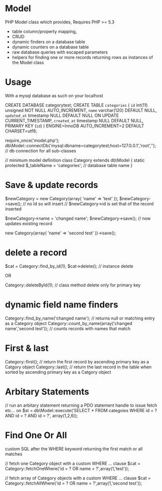 Model
=====

PHP Model class which provides, Requires PHP >= 5.3

* table column/property mapping,
* CRUD
* dynamic finders on a database table
* dynamic counters on a database table
* raw database queries with escaped parameters
* helpers for finding one or more records returning rows as instances of the Model class

Usage
=====

With a mysql database as such on your localhost

  CREATE DATABASE categorytest;
  CREATE TABLE `categories` (
    `id` int(11) unsigned NOT NULL AUTO_INCREMENT,
    `name` varchar(120) DEFAULT NULL,
    `updated_at` timestamp NULL DEFAULT NULL ON UPDATE CURRENT_TIMESTAMP,
    `created_at` timestamp NULL DEFAULT NULL,
    PRIMARY KEY (`id`)
  ) ENGINE=InnoDB AUTO_INCREMENT=2 DEFAULT CHARSET=utf8;

require_once('model.php');
db\Model::connectDb('mysql:dbname=categorytest;host=127.0.0.1','root','');    // db connection for all sub-classes

// minimum model definition
class Category extends db\Model {
  static protected $_tableName = 'categories'; // database table name
}

Save & update records
=====================

$newCategory = new Category(array(
  'name' => 'test'
));
$newCategory->save(); // no Id so will insert
                      // $newCategory->id is set that of the record inserted

$newCategory->name = 'changed name';
$newCategory->save(); // now updates existing record

new Category(array(
  'name' => 'second test'
))->save();

delete a record
===============

$cat = Category::find_by_id(1);
$cat->delete();           // instance delete

OR

Category::deleteById(1);  // class method delete only for primary key

dynamic field name finders
==========================
Category::find_by_name('changed name'); // returns null or matching entry as a Category object
Category::count_by_name(array('changed name','second test')); // counts records with names that match

First & last
============

Category::first();  // return the first record by ascending primary key as a Catgory object
Category::last();   // return the last record in the table when sorted by ascending primary key as a Catgory object

Arbitary Statements
===================
// run an arbitary statement returning a PDO statement handle to issue fetch etc... on
$st = db\Model::execute('SELECT * FROM categoies WHERE id = ? AND id = ? AND id > ?', array(1,2,6));

Find One Or All
===============

custom SQL after the WHERE keyword returning the first match or all matches

// fetch one Category object with a custom WHERE ... clause
$cat = Category::fetchOneWhere('id = ? OR name = ?',array(1,'test'));

// fetch array of Category objects with a custom WHERE ... clause
$cat = Category::fetchAllWhere('id = ? OR name = ?',array(1,'second test'));

